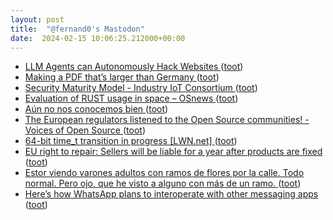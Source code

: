 ```yaml
---
layout: post
title:  "@fernand0's Mastodon"
date:  2024-02-15 10:06:25.212000+00:00
---
```

*  [LLM Agents can Autonomously Hack Websites ](https://arxiv.org/html/2402.06664v) ([toot](https://mastodon.social/@fernand0/111934936528407369))
*  [Making a PDF that’s larger than Germany ](https://alexwlchan.net/2024/big-pdf) ([toot](https://mastodon.social/@fernand0/111934771971226161))
*  [Security Maturity Model - Industry IoT Consortium ](https://www.iiconsortium.org/smm) ([toot](https://mastodon.social/@fernand0/111931292296696620))
*  [Evaluation of RUST usage in space  –  OSnews ](https://www.osnews.com/story/138510/evaluation-of-rust-usage-in-space) ([toot](https://mastodon.social/@fernand0/111931106112790913))
*  [Aún no nos conocemos bien ](https://avecesunafoto.wordpress.com/2024/02/14/aun-no-nos-conocemos-bien) ([toot](https://mastodon.social/@fernand0/111931048086908725))
*  [The European regulators listened to the Open Source communities! - Voices of Open Source ](https://blog.opensource.org/the-european-regulators-listened-to-the-open-source-communities) ([toot](https://mastodon.social/@fernand0/111931028245448784))
*  [64-bit time_t transition in progress [LWN.net] ](https://lwn.net/ml/debian-devel-announce/Zb0WpSukajgythGe@homer.dodds.net) ([toot](https://mastodon.social/@fernand0/111930867078368862))
*  [EU right to repair: Sellers will be liable for a year after products are fixed ](https://arstechnica.com/tech-policy/2024/02/eu-right-to-repair-sellers-will-be-liable-for-a-year-after-products-are-fixed) ([toot](https://mastodon.social/@fernand0/111930840577721860))
*  [Estor viendo varones adultos con ramos de flores por la calle. Todo normal. Pero ojo, que he visto a alguno con más de un ramo.  ](https://mastodon.social/tags/ojocuidao) ([toot](https://mastodon.social/@fernand0/111930817321048767))
*  [Here’s how WhatsApp plans to interoperate with other messaging apps ](https://www.theverge.com/2024/2/6/24063705/whatsapp-interoperability-plans-eu-dm) ([toot](https://mastodon.social/@fernand0/111930626969331736))
